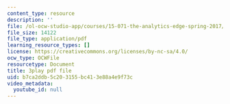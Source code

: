 ```yaml
---
content_type: resource
description: ''
file: /ol-ocw-studio-app/courses/15-071-the-analytics-edge-spring-2017/b7ca2ddb5c203155bc413e88a4e9f73c_aktu4aRQ5X4.pdf
file_size: 14122
file_type: application/pdf
learning_resource_types: []
license: https://creativecommons.org/licenses/by-nc-sa/4.0/
ocw_type: OCWFile
resourcetype: Document
title: 3play pdf file
uid: b7ca2ddb-5c20-3155-bc41-3e88a4e9f73c
video_metadata:
  youtube_id: null
---
```

